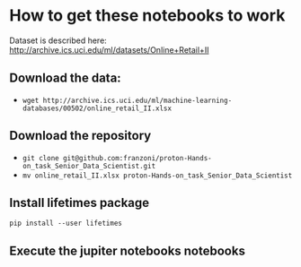 # How to get these notebooks to work


Dataset is described here: http://archive.ics.uci.edu/ml/datasets/Online+Retail+II

## Download the data:
- ```wget http://archive.ics.uci.edu/ml/machine-learning-databases/00502/online_retail_II.xlsx```

## Download the repository
- ```git clone git@github.com:franzoni/proton-Hands-on_task_Senior_Data_Scientist.git```
- ```mv online_retail_II.xlsx proton-Hands-on_task_Senior_Data_Scientist```

## Install lifetimes package
  ```pip install --user lifetimes```

## Execute the jupiter notebooks notebooks 
